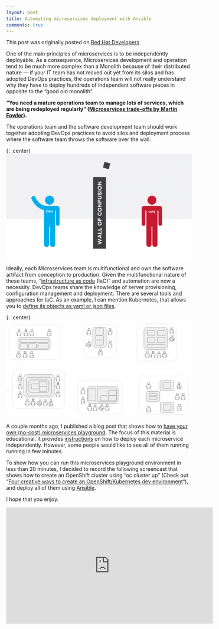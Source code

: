 ```yaml
---
layout: post
title: Automating microservices deployment with Ansible
comments: true
---
```


This post was originally posted on [Red Hat Developers](https://developers.redhat.com/blog/2016/11/21/automating-microservices-deployment-with-ansible/)

One of the main principles of microservices is to be independently deployable. As a consequence, Microservices development and operation tend to be much more complex than a Monolith because of their distributed nature — if your IT team has not moved out yet from its silos and has adopted DevOps practices, the operations team will not really understand why they have to deploy hundreds of independent software pieces in opposite to the “good old monolith”.

__“You need a mature operations team to manage lots of services, which are being redeployed regularly”  ([Microservices trade-offs by Martin Fowler](https://martinfowler.com/articles/microservice-trade-offs.html)).__

The operations team and the software development team should work together adopting DevOps practices to avoid silos and deployment process where the software team throws the software over the wall.


{: .center}
![](/images/wall-of-confusion.png)

Ideally, each Microservices team is multifunctional and own the software artifact from conception to production. Given the multifunctional nature of these teams, “[infrastructure as code](https://www.thoughtworks.com/insights/blog/infrastructure-code-reason-smile) (IaC)” and automation are now a necessity. DevOps teams share the knowledge of server provisioning, configuration management and deployment. There are several tools and approaches for IaC. As an example, I can mention Kubernetes, that allows you to [define its objects as yaml or json files](https://github.com/redhat-developer-demos/kubernetes-lab/tree/master/kubernetes).

{: .center}
![](/images/microservices-teams.png)


A couple months ago, I published a blog post that shows how to [have your own (no-cost) microservices playground](/2016/07/28/have-your-own-microservices/).  The focus of this material is educational. It provides [instructions](http://bit.ly/msainstructions) on how to deploy each microservice independently. However, some people would like to see all of them running running in few minutes.

To show how you can run this microservices playground environment in less than 20 minutes, I decided to record the following screencast that shows how to create an OpenShift cluster using “oc cluster up” (Check out “[Four creative ways to create an OpenShift/Kubernetes dev environment](/2016/07/25/wildfly-swarm-openshift/)“), and deploy all of them using [Ansible](https://www.ansible.com/).

I hope that you enjoy.

<iframe width="560" height="315" src="https://www.youtube.com/embed/oWsW8GZbQR0" frameborder="0" allowfullscreen></iframe>